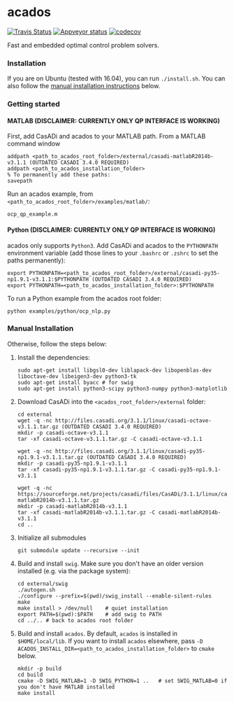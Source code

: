 # acados
[![Travis Status](https://secure.travis-ci.org/acados/acados.png?branch=master)](http://travis-ci.org/acados/acados)
[![Appveyor status](https://ci.appveyor.com/api/projects/status/q0b2nohk476u5clg?svg=true)](https://ci.appveyor.com/project/roversch/acados)
[![codecov](https://codecov.io/gh/acados/acados/branch/master/graph/badge.svg)](https://codecov.io/gh/acados/acados)

Fast and embedded optimal control problem solvers.

### Installation
If you are on Ubuntu (tested with 16.04), you can run `./install.sh`. You can also
follow the [manual installation instructions](#manual-installation) below.

### Getting started

#### MATLAB (DISCLAIMER: CURRENTLY ONLY QP INTERFACE IS WORKING)
First, add CasADi and acados to your MATLAB path. From a MATLAB command window
```
addpath <path_to_acados_root_folder>/external/casadi-matlabR2014b-v3.1.1 (OUTDATED CASADI 3.4.0 REQUIRED)
addpath <path_to_acados_installation_folder>
% To permanently add these paths:
savepath
```
Run an acados example, from `<path_to_acados_root_folder>/examples/matlab/`:
```
ocp_qp_example.m
```

#### Python (DISCLAIMER: CURRENTLY ONLY QP INTERFACE IS WORKING)

acados only supports `Python3`. Add CasADi and acados to the `PYTHONPATH` environment variable (add those lines to your `.bashrc` or `.zshrc` to set the paths permanently):
```
export PYTHONPATH=<path_to_acados_root_folder>/external/casadi-py35-np1.9.1-v3.1.1:$PYTHONPATH (OUTDATED CASADI 3.4.0 REQUIRED)
export PYTHONPATH=<path_to_acados_installation_folder>:$PYTHONPATH
```
To run a Python example from the acados root folder:
```
python examples/python/ocp_nlp.py
```

### Manual Installation

Otherwise, follow the steps below:

1. Install the dependencies:
    ```
    sudo apt-get install libgsl0-dev liblapack-dev libopenblas-dev liboctave-dev libeigen3-dev python3-tk
    sudo apt-get install byacc # for swig
    sudo apt-get install python3-scipy python3-numpy python3-matplotlib
    ```

1. Download CasADi into the `<acados_root_folder>/external` folder:
    ```
    cd external
    wget -q -nc http://files.casadi.org/3.1.1/linux/casadi-octave-v3.1.1.tar.gz (OUTDATED CASADI 3.4.0 REQUIRED)
    mkdir -p casadi-octave-v3.1.1
    tar -xf casadi-octave-v3.1.1.tar.gz -C casadi-octave-v3.1.1

    wget -q -nc http://files.casadi.org/3.1.1/linux/casadi-py35-np1.9.1-v3.1.1.tar.gz (OUTDATED CASADI 3.4.0 REQUIRED)
    mkdir -p casadi-py35-np1.9.1-v3.1.1
    tar -xf casadi-py35-np1.9.1-v3.1.1.tar.gz -C casadi-py35-np1.9.1-v3.1.1 

    wget -q -nc https://sourceforge.net/projects/casadi/files/CasADi/3.1.1/linux/casadi-matlabR2014b-v3.1.1.tar.gz
    mkdir -p casadi-matlabR2014b-v3.1.1
    tar -xf casadi-matlabR2014b-v3.1.1.tar.gz -C casadi-matlabR2014b-v3.1.1
    cd ..
    ```

1. Initialize all submodules
    ```
    git submodule update --recursive --init
    ```

1. Build and install `swig`. Make sure you don't have an older version installed (e.g. via the package system):
    ```
    cd external/swig
    ./autogen.sh
    ./configure --prefix=$(pwd)/swig_install --enable-silent-rules
    make
    make install > /dev/null    # quiet installation
    export PATH=$(pwd):$PATH    # add swig to PATH
    cd ../.. # back to acados root folder
    ```

1. Build and install `acados`. By default, `acados` is installed in `$HOME/local/lib`. If you want to install `acados` elsewhere, pass `-D ACADOS_INSTALL_DIR=<path_to_acados_installation_folder>` to `cmake` below.
    ```
    mkdir -p build
    cd build
    cmake -D SWIG_MATLAB=1 -D SWIG_PYTHON=1 ..   # set SWIG_MATLAB=0 if you don't have MATLAB installed
    make install
    ```
